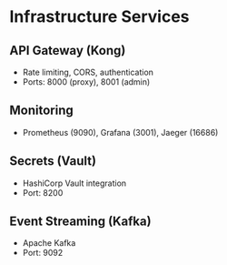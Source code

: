 # Infrastructure Services

## API Gateway (Kong)
- Rate limiting, CORS, authentication
- Ports: 8000 (proxy), 8001 (admin)

## Monitoring
- Prometheus (9090), Grafana (3001), Jaeger (16686)

## Secrets (Vault)
- HashiCorp Vault integration
- Port: 8200

## Event Streaming (Kafka)
- Apache Kafka
- Port: 9092